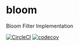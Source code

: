 # bloom

Bloom Filter Implementation

[![CircleCI](https://circleci.com/gh/sammyne/bip37.svg?style=svg)](https://circleci.com/gh/sammyne/bip37)
[![codecov](https://codecov.io/gh/sammyne/bip37/branch/master/graph/badge.svg)](https://codecov.io/gh/sammyne/bip37)
